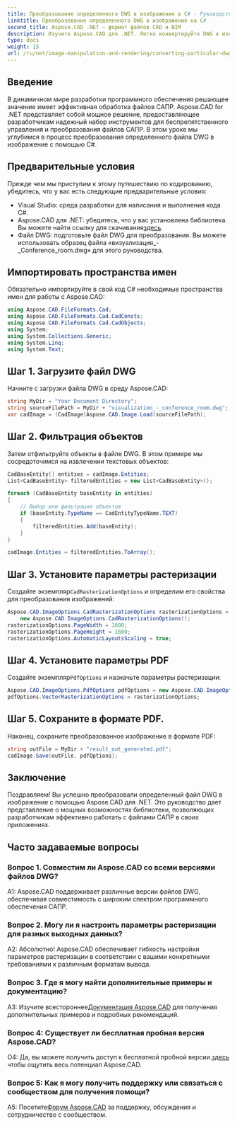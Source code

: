 ```yaml
---
title: Преобразование определенного DWG в изображение в C# - Руководство Aspose.CAD
linktitle: Преобразование определенного DWG в изображение на C#
second_title: Aspose.CAD .NET — формат файлов CAD и BIM
description: Изучите Aspose.CAD для .NET. Легко конвертируйте DWG в изображения на C#. Подробное руководство с примерами кода.
type: docs
weight: 15
url: /ru/net/image-manipulation-and-rendering/converting-particular-dwg-to-image/
---
```

## Введение

В динамичном мире разработки программного обеспечения решающее значение имеет эффективная обработка файлов САПР. Aspose.CAD for .NET представляет собой мощное решение, предоставляющее разработчикам надежный набор инструментов для беспрепятственного управления и преобразования файлов САПР. В этом уроке мы углубимся в процесс преобразования определенного файла DWG в изображение с помощью C#.

## Предварительные условия

Прежде чем мы приступим к этому путешествию по кодированию, убедитесь, что у вас есть следующие предварительные условия:

- Visual Studio: среда разработки для написания и выполнения кода C#.
-  Aspose.CAD для .NET: убедитесь, что у вас установлена библиотека. Вы можете найти ссылку для скачивания[здесь](https://releases.aspose.com/cad/net/).
- Файл DWG: подготовьте файл DWG для преобразования. Вы можете использовать образец файла «визуализация_-_Conference_room.dwg» для этого руководства.

## Импортировать пространства имен

Обязательно импортируйте в свой код C# необходимые пространства имен для работы с Aspose.CAD:

```csharp
using Aspose.CAD.FileFormats.Cad;
using Aspose.CAD.FileFormats.Cad.CadConsts;
using Aspose.CAD.FileFormats.Cad.CadObjects;
using System;
using System.Collections.Generic;
using System.Linq;
using System.Text;
```

## Шаг 1. Загрузите файл DWG

Начните с загрузки файла DWG в среду Aspose.CAD:

```csharp
string MyDir = "Your Document Directory";
string sourceFilePath = MyDir + "visualization_-_conference_room.dwg";
var cadImage = (CadImage)Aspose.CAD.Image.Load(sourceFilePath);
```

## Шаг 2. Фильтрация объектов

Затем отфильтруйте объекты в файле DWG. В этом примере мы сосредоточимся на извлечении текстовых объектов:

```csharp
CadBaseEntity[] entities = cadImage.Entities;
List<CadBaseEntity> filteredEntities = new List<CadBaseEntity>();

foreach (CadBaseEntity baseEntity in entities)
{
    // Выбор или фильтрация объектов
    if (baseEntity.TypeName == CadEntityTypeName.TEXT)
    {
        filteredEntities.Add(baseEntity);
    }
}

cadImage.Entities = filteredEntities.ToArray();
```

## Шаг 3. Установите параметры растеризации

 Создайте экземпляр`CadRasterizationOptions` и определим его свойства для преобразования изображений:

```csharp
Aspose.CAD.ImageOptions.CadRasterizationOptions rasterizationOptions =
    new Aspose.CAD.ImageOptions.CadRasterizationOptions();
rasterizationOptions.PageWidth = 1600;
rasterizationOptions.PageHeight = 1600;
rasterizationOptions.AutomaticLayoutsScaling = true;
```

## Шаг 4. Установите параметры PDF

 Создайте экземпляр`PdfOptions` и назначьте параметры растеризации:

```csharp
Aspose.CAD.ImageOptions.PdfOptions pdfOptions = new Aspose.CAD.ImageOptions.PdfOptions();
pdfOptions.VectorRasterizationOptions = rasterizationOptions;
```

## Шаг 5. Сохраните в формате PDF.

Наконец, сохраните преобразованное изображение в формате PDF:

```csharp
string outFile = MyDir + "result_out_generated.pdf";
cadImage.Save(outFile, pdfOptions);
```

## Заключение

Поздравляем! Вы успешно преобразовали определенный файл DWG в изображение с помощью Aspose.CAD для .NET. Это руководство дает представление о мощных возможностях библиотеки, позволяющих разработчикам эффективно работать с файлами САПР в своих приложениях.

## Часто задаваемые вопросы

### Вопрос 1. Совместим ли Aspose.CAD со всеми версиями файлов DWG?

A1: Aspose.CAD поддерживает различные версии файлов DWG, обеспечивая совместимость с широким спектром программного обеспечения САПР.

### Вопрос 2. Могу ли я настроить параметры растеризации для разных выходных данных?

А2: Абсолютно! Aspose.CAD обеспечивает гибкость настройки параметров растеризации в соответствии с вашими конкретными требованиями к различным форматам вывода.

### Вопрос 3. Где я могу найти дополнительные примеры и документацию?

 A3: Изучите всестороннее[Документация Aspose.CAD](https://reference.aspose.com/cad/net/) для получения дополнительных примеров и подробных рекомендаций.

### Вопрос 4: Существует ли бесплатная пробная версия Aspose.CAD?

 О4: Да, вы можете получить доступ к бесплатной пробной версии.[здесь](https://releases.aspose.com/) чтобы ощутить весь потенциал Aspose.CAD.

### Вопрос 5: Как я могу получить поддержку или связаться с сообществом для получения помощи?

 A5: Посетите[Форум Aspose.CAD](https://forum.aspose.com/c/cad/19) за поддержку, обсуждения и сотрудничество с сообществом.